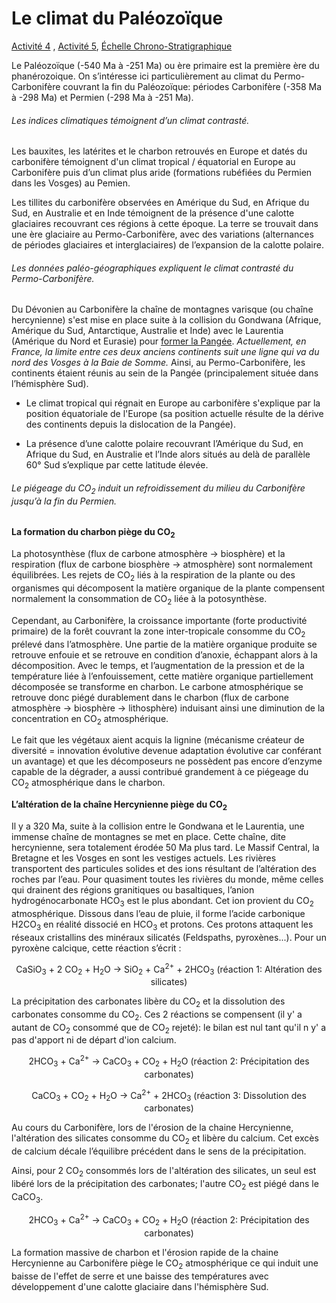 # Le climat du Paléozoïque 

[Activité 4](https://ipfs.io/ipfs/QmPa4dmKnwmV8CRFXgNZd5Uk5SUFAsD9ZfxMdJBurGZ2Za) , [Activité 5](https://ipfs.io/ipfs/QmNoguBrpM6ewYas22fJHrULfW7LpnidQTgWw56cSo1DSg), <a href="https://ipfs.io/ipfs/QmRRRQahPMRV6jU3ZSBQHBEFiWWdymKjwoqvti9NxtRMbv">Échelle Chrono-Stratigraphique</a>

Le Paléozoïque (-540 Ma à -251 Ma) ou ère primaire est la première ère du phanérozoique. On s’intéresse ici particulièrement au climat du Permo-Carbonifère couvrant la fin du Paléozoïque: périodes Carbonifère (-358 Ma à -298 Ma) et Permien (-298 Ma à -251 Ma).

###### Les indices climatiques témoignent d’un climat contrasté.

Les bauxites, les latérites et le charbon retrouvés en Europe et datés du carbonifère témoignent d'un climat tropical / équatorial en Europe au Carbonifère puis d’un climat plus aride (formations rubéfiées du Permien dans les Vosges) au Pemien. 

Les tillites du carbonifère observées en Amérique du Sud, en Afrique du Sud, en Australie et en Inde témoignent de la présence d'une calotte glaciaires recouvrant ces régions à cette époque. La terre se trouvait dans une ère glaciaire au Permo-Carbonifère, avec des variations (alternances de périodes glaciaires et interglaciaires) de l’expansion de la calotte polaire.


###### Les données paléo-géographiques expliquent le climat contrasté du Permo-Carbonifère.

Du Dévonien au Carbonifère la chaîne de montagnes varisque (ou chaîne hercynienne) s'est mise en place suite à la collision du Gondwana (Afrique, Amérique du Sud, Antarctique, Australie et Inde) avec le Laurentia (Amérique du Nord et Eurasie) pour [former la Pangée](https://youtu.be/g_iEWvtKcuQ?list=TLGGeVBD53kbz_AxMzAzMjAyMg). *Actuellement, en France, la limite entre ces deux anciens continents suit une ligne qui va du nord des Vosges à la Baie de Somme.* Ainsi, au Permo-Carbonifère, les continents étaient réunis au sein de la Pangée (principalement située dans l’hémisphère Sud). 



- Le climat tropical qui régnait en Europe au carbonifère s'explique par la position équatoriale de l'Europe (sa position actuelle résulte de la dérive des continents depuis la dislocation de la Pangée).

- La présence d’une calotte polaire recouvrant l’Amérique du Sud, en Afrique du Sud, en Australie et l’Inde alors situés au delà de parallèle 60° Sud s’explique par cette latitude élevée.

###### Le piégeage du CO<sub>2</sub> induit un refroidissement du milieu du Carbonifère jusqu’à la fin du Permien.

**La formation du charbon piège du CO<sub>2</sub>**

La photosynthèse (flux de carbone atmosphère → biosphère) et la respiration (flux de carbone biosphère → atmosphère) sont normalement équilibrées. Les rejets de CO<sub>2</sub> liés à la respiration de la plante ou des organismes qui décomposent la matière organique de la plante compensent normalement la consommation de CO<sub>2</sub> liée à la potosynthèse. 

Cependant, au Carbonifère, la croissance importante (forte productivité primaire) de la forêt couvrant la zone inter-tropicale consomme du CO<sub>2</sub> prélevé dans l’atmosphère. Une partie de la matière organique produite se retrouve enfouie et se retrouve en condition d’anoxie, échappant alors à la décomposition. Avec le temps, et l’augmentation de la pression et de la température liée à l’enfouissement, cette matière organique partiellement décomposée se transforme en charbon. Le carbone atmosphérique se retrouve donc piégé durablement dans le charbon (flux de carbone atmosphère → biosphère → lithosphère) induisant ainsi une diminution de la concentration en CO<sub>2</sub> atmosphérique.

Le fait que les végétaux aient acquis la lignine (mécanisme créateur de diversité = innovation évolutive devenue adaptation évolutive car conférant un avantage) et que les décomposeurs ne possèdent pas encore d’enzyme capable de la dégrader, a aussi contribué grandement à ce piégeage du CO<sub>2</sub> atmosphérique dans le charbon.

**L’altération de la chaîne Hercynienne piège du CO<sub>2</sub>**


Il y a 320 Ma, suite à la collision entre le Gondwana et le Laurentia, une immense chaîne de montagnes se met en place. Cette chaîne, dite hercynienne, sera totalement érodée 50 Ma plus tard. Le Massif Central, la Bretagne et les Vosges en sont les vestiges actuels. Les rivières transportent des particules solides et des ions résultant de l’altération des roches par l’eau. Pour quasiment toutes les rivières du monde, même celles qui drainent des régions granitiques ou basaltiques, l’anion hydrogénocarbonate HCO<sub>3</sub> est le plus abondant. Cet ion provient du CO<sub>2</sub> atmosphérique. Dissous dans l’eau de pluie, il forme l’acide carbonique H2CO<sub>3</sub> en réalité dissocié en HCO<sub>3</sub> et protons. Ces protons attaquent les réseaux cristallins des minéraux silicatés (Feldspaths, pyroxènes...). Pour un pyroxène calcique, cette réaction s’écrit :

<div align=center>

CaSiO<sub>3</sub> + 2 CO<sub>2</sub> + H<sub>2</sub>O → SiO<sub>2</sub> + Ca<sup>2+</sup> + 2HCO<sub>3</sub> (réaction 1: Altération des silicates)

</div>

La précipitation des carbonates libère du CO<sub>2</sub> et la dissolution des carbonates consomme du CO<sub>2</sub>. Ces 2 réactions se compensent (il y' a autant de CO<sub>2</sub> consommé que de CO<sub>2</sub> rejeté): le bilan est nul tant qu'il n y' a pas d'apport ni de départ d'ion calcium.


<div align=center>

2HCO<sub>3</sub> + Ca<sup>2+</sup> → CaCO<sub>3</sub> + CO<sub>2</sub> + H<sub>2</sub>O (réaction 2: Précipitation des carbonates) 

</div>

<div align=center>

CaCO<sub>3</sub> + CO<sub>2</sub> + H<sub>2</sub>O → Ca<sup>2+</sup> + 2HCO<sub>3</sub> (réaction 3: Dissolution des carbonates) 

</div>


Au cours du Carbonifère, lors de l'érosion de la chaine Hercynienne, l'altération des silicates consomme du CO<sub>2</sub> et libère du calcium. Cet excès de calcium décale l’équilibre précédent dans le sens de la précipitation. 

Ainsi, pour 2 CO<sub>2</sub> consommés lors de l'altération des silicates, un seul est libéré lors de la précipitation des carbonates; l'autre CO<sub>2</sub> est piégé dans le CaCO<sub>3</sub>.


<div align=center>

2HCO<sub>3</sub> + Ca<sup>2+</sup> → CaCO<sub>3</sub> + CO<sub>2</sub> + H<sub>2</sub>O (réaction 2: Précipitation des carbonates) 

</div>

La formation massive de charbon et l'érosion rapide de la chaine Hercynienne au Carbonifère piège le CO<sub>2</sub> atmosphérique ce qui induit une baisse de l'effet de serre et une baisse des températures avec développement d'une calotte glaciaire dans l'hémisphère Sud.




